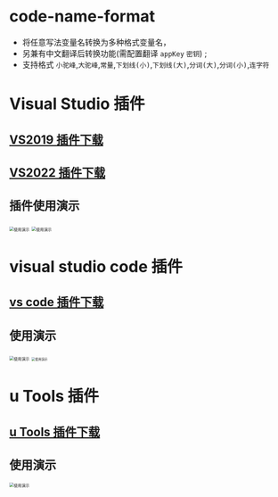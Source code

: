 # code-name-format

- 将任意写法变量名转换为多种格式变量名，
- 另兼有中文翻译后转换功能(需配置翻译 `appKey` `密钥`) ;
- 支持格式 `小驼峰`,`大驼峰`,`常量`,`下划线(小)`,`下划线(大)`,`分词(大)`,`分词(小)`,`连字符`

# Visual Studio 插件

## [VS2019 插件下载](https://marketplace.visualstudio.com/items?itemName=WXC.CodeNameFormat2019)

## [VS2022 插件下载](https://marketplace.visualstudio.com/items?itemName=WXC.CodeNameFormat)

## 插件使用演示

<img src="https://img2.imgtp.com/2024/05/11/jimjX5Hr.gif" alt="使用演示" style="zoom:50%;" />

<img src="https://img2.imgtp.com/2024/05/11/xZXA3ZAa.gif" alt="使用演示" style="zoom:50%;" />

# visual studio code 插件

## [vs code 插件下载](https://marketplace.visualstudio.com/items?itemName=WXC.code-name-format-vscode)

## 使用演示

<img src="https://img2.imgtp.com/2024/05/21/Yfj3RqIQ.gif" alt="使用演示" style="zoom:50%;" />
<img src="https://img2.imgtp.com/2024/05/21/zmrXtcGF.png" alt="使用演示" style="zoom:40%;" />

# u Tools 插件

## [u Tools 插件下载](https://u.tools/plugins/detail/%E5%BF%AB%E6%8D%B7%E5%8F%98%E9%87%8F%E5%90%8D%E8%BD%AC%E6%8D%A2%E5%B7%A5%E5%85%B7/)

## 使用演示

<img src="https://img2.imgtp.com/2024/04/29/pdgzKmBm.gif" alt="使用演示" style="zoom:50%;" />
